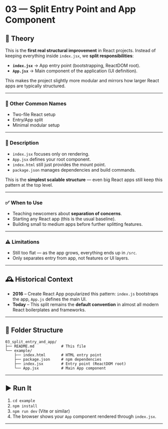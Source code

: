 # 03 — Split Entry Point and App Component

## 🧠 Theory

This is the **first real structural improvement** in React projects.
Instead of keeping everything inside `index.jsx`, we **split responsibilities**:

- **`index.jsx`** → App entry point (bootstrapping, ReactDOM root).
- **`App.jsx`** → Main component of the application (UI definition).

This makes the project slightly more modular and mirrors how larger React apps are typically structured.

---

### 📜 Other Common Names

- Two-file React setup
- Entry/App split
- Minimal modular setup

---

### 📌 Description

- `index.jsx` focuses only on rendering.
- `App.jsx` defines your root component.
- `index.html` still just provides the mount point.
- `package.json` manages dependencies and build commands.

This is the **simplest scalable structure** — even big React apps still keep this pattern at the top level.

---

### ✅ When to Use

- Teaching newcomers about **separation of concerns**.
- Starting any React app (this is the usual baseline).
- Building small to medium apps before further splitting features.

---

### ⚠️ Limitations

- Still too flat — as the app grows, everything ends up in `/src`.
- Only separates entry from app, not features or UI layers.

---

## 🕰️ Historical Context

- **2016** – Create React App popularized this pattern: `index.js` bootstraps the app, `App.js` defines the main UI.
- **Today** – This split remains the **default convention** in almost all modern React boilerplates and frameworks.

---

## 📁 Folder Structure

```
03_split_entry_and_app/
├── README.md            # This file
└── example/
    ├── index.html       # HTML entry point
    ├── package.json     # npm dependencies
    ├── index.jsx        # Entry point (ReactDOM root)
    └── App.jsx          # Main App component
```

---

## ▶️ Run It

1. `cd example`
2. `npm install`
3. `npm run dev` (Vite or similar)
4. The browser shows your `App` component rendered through `index.jsx`.

---
